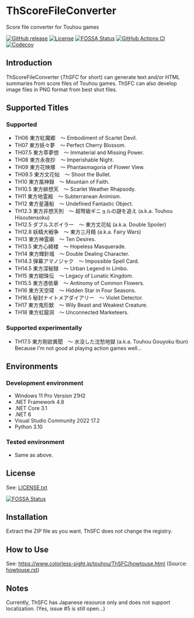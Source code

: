 # ThScoreFileConverter

Score file converter for Touhou games

[![GitHub release](https://img.shields.io/github/release/y-iihoshi/ThScoreFileConverter.svg)](https://github.com/y-iihoshi/ThScoreFileConverter/releases)
[![License](https://img.shields.io/github/license/y-iihoshi/ThScoreFileConverter.svg)](/LICENSE.txt)
[![FOSSA Status](https://app.fossa.com/api/projects/custom%2B14712%2Fgithub.com%2Fy-iihoshi%2FThScoreFileConverter.svg?type=shield)](https://app.fossa.com/projects/custom%2B14712%2Fgithub.com%2Fy-iihoshi%2FThScoreFileConverter?ref=badge_shield)
[![GitHub Actions CI](https://github.com/y-iihoshi/ThScoreFileConverter/workflows/CI/badge.svg)](https://github.com/y-iihoshi/ThScoreFileConverter/actions?query=workflow%3ACI)
[![Codecov](https://codecov.io/gh/y-iihoshi/ThScoreFileConverter/branch/master/graph/badge.svg)](https://codecov.io/gh/y-iihoshi/ThScoreFileConverter/branch/master)

## Introduction

ThScoreFileConverter (*ThSFC* for short) can generate text and/or HTML summaries
from score files of Touhou games. ThSFC can also develop image files in PNG
format from best shot files.

## Supported Titles

### Supported
* TH06 東方紅魔郷　～ Embodiment of Scarlet Devil.
* TH07 東方妖々夢　～ Perfect Cherry Blossom.
* TH07.5 東方萃夢想　～ Immaterial and Missing Power.
* TH08 東方永夜抄　～ Imperishable Night.
* TH09 東方花映塚　～ Phantasmagoria of Flower View.
* TH09.5 東方文花帖　～ Shoot the Bullet.
* TH10 東方風神録　～ Mountain of Faith.
* TH10.5 東方緋想天　～ Scarlet Weather Rhapsody.
* TH11 東方地霊殿　～ Subterranean Animism.
* TH12 東方星蓮船　～ Undefined Fantastic Object.
* TH12.3 東方非想天則　～ 超弩級ギニョルの謎を追え (a.k.a. Touhou Hisoutensoku)
* TH12.5 ダブルスポイラー　～ 東方文花帖 (a.k.a. Double Spoiler)
* TH12.8 妖精大戦争　～ 東方三月精 (a.k.a. Fairy Wars)
* TH13 東方神霊廟　～ Ten Desires.
* TH13.5 東方心綺楼　～ Hopeless Masquerade.
* TH14 東方輝針城　～ Double Dealing Character.
* TH14.3 弾幕アマノジャク　～ Impossible Spell Card.
* TH14.5 東方深秘録　～ Urban Legend in Limbo.
* TH15 東方紺珠伝　～ Legacy of Lunatic Kingdom.
* TH15.5 東方憑依華　～ Antinomy of Common Flowers.
* TH16 東方天空璋　～ Hidden Star in Four Seasons.
* TH16.5 秘封ナイトメアダイアリー　～ Violet Detector.
* TH17 東方鬼形獣　～ Wily Beast and Weakest Creature.
* TH18 東方虹龍洞　～ Unconnected Marketeers.

### Supported experimentally
* TH17.5 東方剛欲異聞　～ 水没した沈愁地獄 (a.k.a. Touhou Gouyoku Ibun)<br>
  Because I'm not good at playing action games well...

## Environments

### Development environment
* Windows 11 Pro Version 21H2
* .NET Framework 4.8
* .NET Core 3.1
* .NET 6
* Visual Studio Community 2022 17.2
* Python 3.10

### Tested environment
* Same as above.

## License

See: [LICENSE.txt](/LICENSE.txt)

[![FOSSA Status](https://app.fossa.com/api/projects/custom%2B14712%2Fgithub.com%2Fy-iihoshi%2FThScoreFileConverter.svg?type=large)](https://app.fossa.com/projects/custom%2B14712%2Fgithub.com%2Fy-iihoshi%2FThScoreFileConverter?ref=badge_large)

## Installation

Extract the ZIP file as you want. ThSFC does not change the registry.

## How to Use

See: https://www.colorless-sight.jp/touhou/ThSFC/howtouse.html
(Source: [howtouse.rst](/ManualGenerator/howtouse.rst))

## Notes

Currently, ThSFC has Japanese resource only and does not support localization.
(Yes, issue #5 is still open...)
